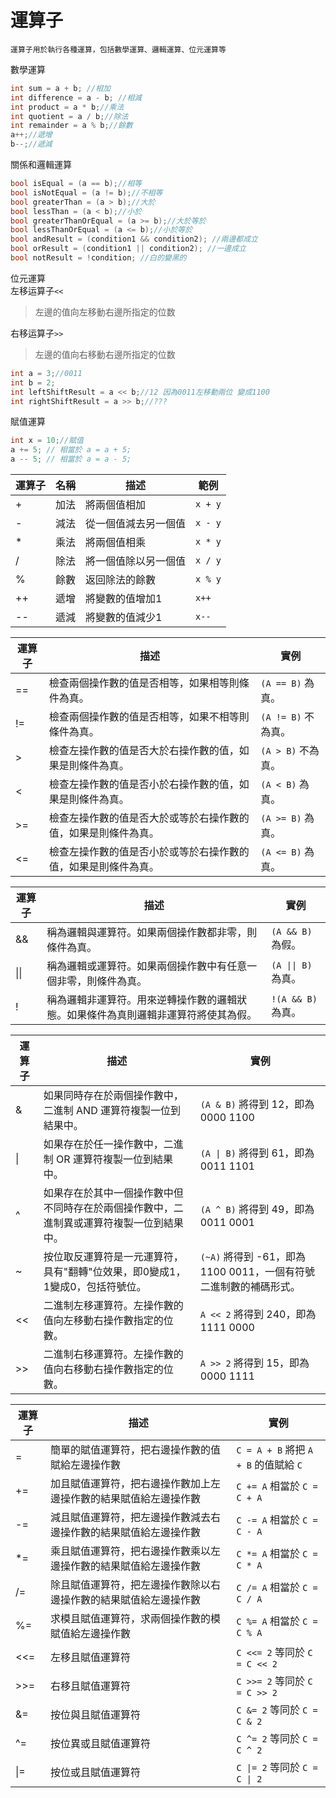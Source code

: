 運算子
===
`運算子用於執行各種運算，包括數學運算、邏輯運算、位元運算等`

數學運算
```C#
int sum = a + b; //相加
int difference = a - b; //相減
int product = a * b;//乘法
int quotient = a / b;//除法
int remainder = a % b;//餘數
a++;//遞增
b--;//遞減
```
關係和邏輯運算
```C#
bool isEqual = (a == b);//相等
bool isNotEqual = (a != b);//不相等
bool greaterThan = (a > b);//大於
bool lessThan = (a < b);//小於
bool greaterThanOrEqual = (a >= b);//大於等於
bool lessThanOrEqual = (a <= b);//小於等於
bool andResult = (condition1 && condition2); //兩邊都成立
bool orResult = (condition1 || condition2); //一邊成立
bool notResult = !condition; //白的變黑的
```
位元運算  
左移运算子`<<`
>左邊的值向左移動右邊所指定的位数  

右移运算子`>>`
>左邊的值向右移動右邊所指定的位数
```C#
int a = 3;//0011
int b = 2;
int leftShiftResult = a << b;//12 因為0011左移動兩位 變成1100
int rightShiftResult = a >> b;//???
```
賦值運算
```C#
int x = 10;//賦值
a += 5; // 相當於 a = a + 5;
a -- 5; // 相當於 a = a - 5;
```

| 運算子 | 名稱 | 描述                 | 範例    |
| ------ | ---- | -------------------- | ------- |
| +      | 加法 | 將兩個值相加         | `x + y` |
| -      | 減法 | 從一個值減去另一個值 | `x - y` |
| *      | 乘法 | 將兩個值相乘         | `x * y` |
| /      | 除法 | 將一個值除以另一個值 | `x / y` |
| %      | 餘數 | 返回除法的餘數       | `x % y` |
| ++     | 遞增 | 將變數的值增加1      | `x++`   |
| --     | 遞減 | 將變數的值減少1      | `x--`   |

| 運算子 | 描述                                                           | 實例                |
| ------ | -------------------------------------------------------------- | ------------------- |
| ==     | 檢查兩個操作數的值是否相等，如果相等則條件為真。               | `(A == B)` 為真。   |
| !=     | 檢查兩個操作數的值是否相等，如果不相等則條件為真。             | `(A != B)` 不為真。 |
| >      | 檢查左操作數的值是否大於右操作數的值，如果是則條件為真。       | `(A > B)` 不為真。  |
| <      | 檢查左操作數的值是否小於右操作數的值，如果是則條件為真。       | `(A < B)` 為真。    |
| >=     | 檢查左操作數的值是否大於或等於右操作數的值，如果是則條件為真。 | `(A >= B)` 為真。   |
| <=     | 檢查左操作數的值是否小於或等於右操作數的值，如果是則條件為真。 | `(A <= B)` 為真。   |

| 運算子 | 描述                                                                               | 實例                |
| ------ | ---------------------------------------------------------------------------------- | ------------------- |
| &&     | 稱為邏輯與運算符。如果兩個操作數都非零，則條件為真。                               | `(A && B)` 為假。   |
| \|\|   | 稱為邏輯或運算符。如果兩個操作數中有任意一個非零，則條件為真。                     | `(A \|\| B)` 為真。 |
| !      | 稱為邏輯非運算符。用來逆轉操作數的邏輯狀態。如果條件為真則邏輯非運算符將使其為假。 | `!(A && B)` 為真。  |

| 運算子 | 描述                                                                                     | 實例                                                              |
| ------ | ---------------------------------------------------------------------------------------- | ----------------------------------------------------------------- |
| &      | 如果同時存在於兩個操作數中，二進制 AND 運算符複製一位到結果中。                          | `(A & B)` 將得到 12，即為 0000 1100                               |
| \|     | 如果存在於任一操作數中，二進制 OR 運算符複製一位到結果中。                               | `(A \| B)` 將得到 61，即為 0011 1101                              |
| ^      | 如果存在於其中一個操作數中但不同時存在於兩個操作數中，二進制異或運算符複製一位到結果中。 | `(A ^ B)` 將得到 49，即為 0011 0001                               |
| ~      | 按位取反運算符是一元運算符，具有"翻轉"位效果，即0變成1，1變成0，包括符號位。             | `(~A)` 將得到 -61，即為 1100 0011，一個有符號二進制數的補碼形式。 |
| <<     | 二進制左移運算符。左操作數的值向左移動右操作數指定的位數。                               | `A << 2` 將得到 240，即為 1111 0000                               |
| >>     | 二進制右移運算符。左操作數的值向右移動右操作數指定的位數。                               | `A >> 2` 將得到 15，即為 0000 1111                                |

| 運算子 | 描述                                                             | 實例                                  |
| ------ | ---------------------------------------------------------------- | ------------------------------------- |
| =      | 簡單的賦值運算符，把右邊操作數的值賦給左邊操作數                 | `C = A + B` 將把 `A + B` 的值賦給 `C` |
| +=     | 加且賦值運算符，把右邊操作數加上左邊操作數的結果賦值給左邊操作數 | `C += A` 相當於 `C = C + A`           |
| -=     | 減且賦值運算符，把左邊操作數減去右邊操作數的結果賦值給左邊操作數 | `C -= A` 相當於 `C = C - A`           |
| *=     | 乘且賦值運算符，把右邊操作數乘以左邊操作數的結果賦值給左邊操作數 | `C *= A` 相當於 `C = C * A`           |
| /=     | 除且賦值運算符，把左邊操作數除以右邊操作數的結果賦值給左邊操作數 | `C /= A` 相當於 `C = C / A`           |
| %=     | 求模且賦值運算符，求兩個操作數的模賦值給左邊操作數               | `C %= A` 相當於 `C = C % A`           |
| <<=    | 左移且賦值運算符                                                 | `C <<= 2` 等同於 `C = C << 2`         |
| >>=    | 右移且賦值運算符                                                 | `C >>= 2` 等同於 `C = C >> 2`         |
| &=     | 按位與且賦值運算符                                               | `C &= 2` 等同於 `C = C & 2`           |
| ^=     | 按位異或且賦值運算符                                             | `C ^= 2` 等同於 `C = C ^ 2`           |
| \|=    | 按位或且賦值運算符                                               | `C \|= 2` 等同於 `C = C \| 2`         |
